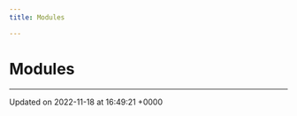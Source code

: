 ```yaml
---
title: Modules

---
```


# Modules







-------------------------------

Updated on 2022-11-18 at 16:49:21 +0000
